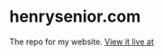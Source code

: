 # henrysenior.com

The repo for my website. [View it live at](https://delphboy.github.io/henrysenior.com/)
